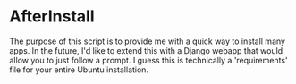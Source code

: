# AfterInstall

The purpose of this script is to provide me with a quick way to install many apps. In the future, I'd like to extend this with a Django webapp that would allow you to just follow a prompt. I guess this is technically a 'requirements' file for your entire Ubuntu installation.
